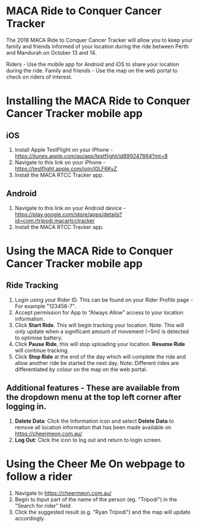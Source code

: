 # MACA Ride to Conquer Cancer Tracker

The 2018 MACA Ride to Conquer Cancer Tracker will allow you to keep your family and friends informed of your location during the ride between Perth and Mandurah on October 13 and 14.

Riders - Use the mobile app for Android and iOS to share your location during the ride.
Family and friends - Use the map on the web portal to check on riders of interest.

# Installing the MACA Ride to Conquer Cancer Tracker mobile app
## iOS
1. Install Apple TestFlight on your iPhone - https://itunes.apple.com/au/app/testflight/id899247664?mt=8
2. Navigate to this link on your iPhone - https://testflight.apple.com/join/i0LF6KyZ
3. Install the MACA RTCC Tracker app.

## Android
1. Navigate to this link on your Android device - https://play.google.com/store/apps/details?id=com.rtripodi.macartcctracker
2. Install the MACA RTCC Tracker app.

# Using the MACA Ride to Conquer Cancer Tracker mobile app
## Ride Tracking
1. Login using your Rider ID. This can be found on your Rider Profile page - For example "123456-7".
2. Accept permission for App to “Always Allow” access to your location information.
3. Click **Start Ride**. This will begin tracking your location.
Note: This will only update when a significant amount of movement (~5m) is detected to optimise battery.
4. Click **Pause Ride**, this will stop uploading your location. **Resume Ride** will continue tracking.
5. Click **Stop Ride** at the end of the day which will complete the ride and allow another ride be started the next day.
Note: Different rides are differentiated by colour on the map on the web portal.

## Additional features - These are available from the dropdown menu  at the top left corner after logging in.
1. **Delete Data**: Click the Information icon and select **Delete Data** to remove all location information that has been made available on https://cheermeon.com.au/
2. **Log Out**: Click the icon to log out and return to login screen. 

# Using the Cheer Me On webpage to follow a rider
1. Navigate to https://cheermeon.com.au/
2. Begin to Input part of the name of the person (eg. "Tripodi") in the "Search for rider" field
3. Click the suggested result (e.g. "Ryan Tripodi") and the map will update accordingly.

